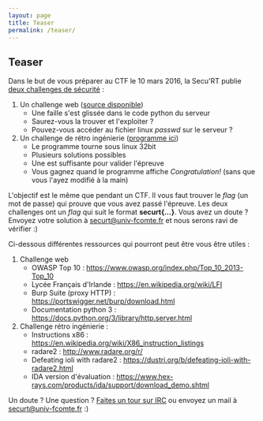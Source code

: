 ```yaml
---
layout: page
title: Teaser
permalink: /teaser/
---
```


## Teaser

Dans le but de vous préparer au CTF le 10 mars 2016, la Secu'RT publie [deux challenges de
sécurité](http://188.165.25.112:8000/) :

1. Un challenge web ([source disponible](http://188.165.25.112:8000/main.py))
    + Une faille s'est glissée dans le code python du serveur
    + Saurez-vous la trouver et l'exploiter ?
    + Pouvez-vous accéder au fichier linux *passwd* sur le serveur ?
2. Un challenge de rétro ingénierie ([programme ici](http://188.165.25.112:8000/securt.out))
    + Le programme tourne sous linux 32bit
    + Plusieurs solutions possibles
    + Une est suffisante pour valider l'épreuve
    + Vous gagnez quand le programme affiche *Congratulation!* (sans que vous l'ayez modifié à la main)

L'objectif est le même que pendant un CTF. Il vous faut trouver le *flag* (un mot de passe) qui prouve que
vous avez passé l'épreuve. Les deux challenges ont un *flag* qui suit le format **securt{...}**. Vous avez un doute ?
Envoyez votre solution à securt@univ-fcomte.fr et nous serons ravi de vérifier :)

Ci-dessous différentes ressources qui pourront peut être vous être utiles :

1. Challenge web
    + OWASP Top 10 : <https://www.owasp.org/index.php/Top_10_2013-Top_10>
    + Lycée Français d'Irlande : <https://en.wikipedia.org/wiki/LFI>
    + Burp Suite (proxy HTTP) : <https://portswigger.net/burp/download.html>
    + Documentation python 3 : <https://docs.python.org/3/library/http.server.html>
2. Challenge rétro ingénierie :
    + Instructions x86 : <https://en.wikipedia.org/wiki/X86_instruction_listings>
    + radare2 : <http://www.radare.org/r/>
    + Defeating ioli with radare2 : <https://dustri.org/b/defeating-ioli-with-radare2.html>
    + IDA version d'évaluation : <https://www.hex-rays.com/products/ida/support/download_demo.shtml>

Un doute ? Une question ? [Faites un tour sur IRC](http://webchat.freenode.net/?channels=hackgyver) ou envoyez un mail
à securt@univ-fcomte.fr :)
